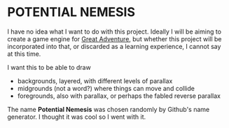 POTENTIAL NEMESIS
=================

I have no idea what I want to do with this project. Ideally I will be aiming to create a game engine for [Great Adventure](https://github.com/ChrisMondok/Great-Adventure), but whether this project will be incorporated into that, or discarded as a learning experience, I cannot say at this time.

I want this to be able to draw
* backgrounds, layered, with different levels of parallax
* midgrounds (not a word?) where things can move and collide
* foregrounds, also with parallax, or perhaps the fabled reverse parallax

The name **Potential Nemesis** was chosen randomly by Github's name generator. I thought it was cool so I went with it.

